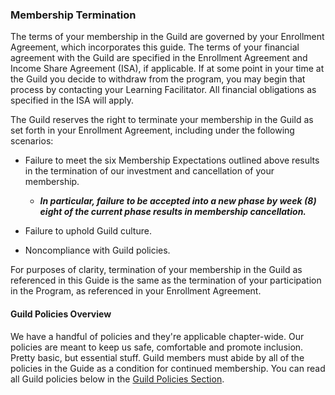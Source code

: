 ### **Membership Termination**

The terms of your membership in the Guild are governed by your Enrollment Agreement, which incorporates this guide. The terms of your financial agreement with the Guild are specified in the Enrollment Agreement and Income Share Agreement \(ISA\), if applicable. If at some point in your time at the Guild you decide to withdraw from the program, you may begin that process by contacting your Learning Facilitator. All financial obligations as specified in the ISA will apply.

The Guild reserves the right to terminate your membership in the Guild as set forth in your Enrollment Agreement, including under the following scenarios:

* Failure to meet the six Membership Expectations outlined above results in the termination of our investment and cancellation of your membership.

  * _**In particular, failure to be accepted into a new phase by week \(8\) eight of the current phase results in membership cancellation.**_

* Failure to uphold Guild culture.

* Noncompliance with Guild policies.

For purposes of clarity, termination of your membership in the Guild as referenced in this Guide is the same as the termination of your participation in the Program, as referenced in your Enrollment Agreement.

#### **Guild Policies Overview**

We have a handful of policies and they're applicable chapter-wide. Our policies are meant to keep us safe, comfortable and promote inclusion. Pretty basic, but essential stuff. Guild members must abide by all of the policies in the Guide as a condition for continued membership. You can read all Guild policies below in the [Guild Policies Section](/Policies/README.md).

